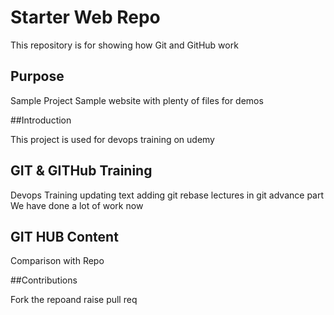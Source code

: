 # Starter Web Repo

This repository is for showing how Git and GitHub work

## Purpose

Sample Project
Sample website with plenty of files for demos

##Introduction

This project is used for devops training on udemy

## GIT & GITHub Training

Devops Training
updating text
adding git rebase lectures in git advance part 
We have done a lot of work now 

## GIT HUB Content
Comparison with Repo

##Contributions 

Fork the repoand raise pull req